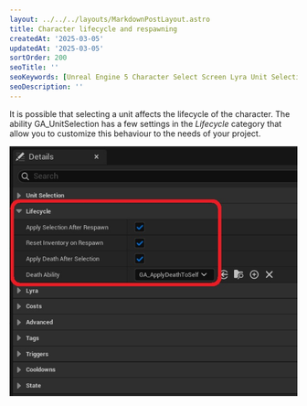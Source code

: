 ```yaml
---
layout: ../../../layouts/MarkdownPostLayout.astro
title: Character lifecycle and respawning
createdAt: '2025-03-05'
updatedAt: '2025-03-05'
sortOrder: 200
seoTitle: ''
seoKeywords: [Unreal Engine 5 Character Select Screen Lyra Unit Selection]
seoDescription: ''
---
```


It is possible that selecting a unit affects the lifecycle of the character. The ability <span class="object">GA_UnitSelection</span> has a few settings in the *Lifecycle* category that allow you to customize this behaviour to the needs of your project.

![](../../../assets/lyra-unit-selection/lifecycle-settings.jpg)

